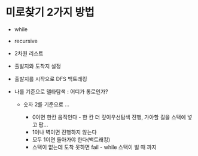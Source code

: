 # 미로찾기 2가지 방법

- while 
- recursive



- 2차원 리스트

- 출발지와 도착지 설정

- 출발지를 시작으로 DFS 백트래킹

- 나를 기준으로 델타탐색 : 어디가 통로인가? 

  - 숫자 2를 기준으로 ...

    - 0이면 한칸 움직인다 - 한 칸 더 깊이우선탐색 진행, 가야할 길을 스택에 넣고 팝...
    - 1이나 벽이면 진행하지 않는다
    - 모두 1이면 돌아가야 한다(백트래킹)
    - 스택이 없는데 도착 못하면 fail - while 스택이 빌 때 까지

    

    

    